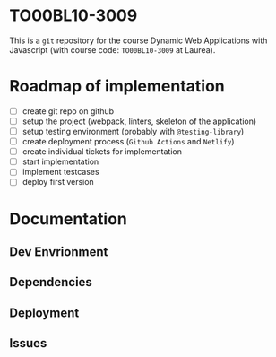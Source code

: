 # TO00BL10-3009

This is a `git` repository for the course Dynamic Web Applications with Javascript (with course code: `TO00BL10-3009` at Laurea).

# Roadmap of implementation

- [ ] create git repo on github
- [ ] setup the project (webpack, linters, skeleton of the application)
- [ ] setup testing environment (probably with `@testing-library`)
- [ ] create deployment process (`Github Actions` and `Netlify`)
- [ ] create individual tickets for implementation
- [ ] start implementation
- [ ] implement testcases
- [ ] deploy first version

# Documentation

## Dev Envrionment

## Dependencies

## Deployment

## Issues
